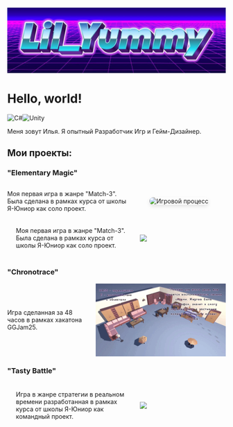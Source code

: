 ![Header](https://github.com/lilYummy228/lilYummy228/blob/main/Assets/Title.jpg)

<h1> Hello, world! </h1>
<img src="https://cdn.jsdelivr.net/gh/devicons/devicon/icons/csharp/csharp-original.svg" width="50" alt="C#"><img src="https://cdn.jsdelivr.net/gh/devicons/devicon/icons/unity/unity-original.svg" width="50" alt="Unity">
<p> 
	Меня зовут Илья. Я опытный Разработчик Игр и Гейм-Дизайнер.
</p>

<h2> Мои проекты: </h2>
<h3>"Elementary Magic"</h3>
<div style="display: flex; align-items: center; gap: 40px;">

<!-- Текст слева с центрированием -->
<div style="flex: 1;">

Моя первая игра в жанре "Match-3". Была сделана в рамках курса от школы Я-Юниор как соло проект.

</div>

<!-- GIF справа с кастомным размером -->
<div style="flex-shrink: 0;">
  <img src="https://github.com/lilYummy228/lilYummy228/blob/main/Assets/ElementaryMagic.gif" alt="Игровой процесс" style="width: 300px; border-radius: 8px; box-shadow: 0 4px 8px rgba(0,0,0,0.1);">
</div>

---

</div>
	<div style="display: flex; align-items: center;	justify-content: space-between; width: 60%; gap: 20px; padding: 20px;">
		Моя первая игра в жанре "Match-3". Была сделана в рамках курса от школы Я-Юниор как соло проект.
		<img src="https://github.com/lilYummy228/lilYummy228/blob/main/Assets/ElementaryMagic.gif" style="text-align: right; width: 40%; text-align: right; flex: 1;">
	</div>
	<div style="clear: both;"> </div>

<h3>"Chronotrace"</h3>
	<div style="display: flex; align-items: center; gap: 20px;">

<div style="flex: 1;">

Игра сделанная за 48 часов в рамках хакатона GGJam25.

</div>

<img src="https://github.com/lilYummy228/lilYummy228/blob/main/Assets/Chronotrace.gif" alt="GIF" style="flex-shrink: 0; width: 300px;">

</div>

<h3>"Tasty Battle"</h3>
	<div style="display: flex; align-items: center;	justify-content: space-between; width: 60%; gap: 20px; padding: 20px;">
		Игра в жанре стратегии в реальном времени разработанная в рамках курса от школы Я-Юниор как командный проект.
		<img src="https://github.com/lilYummy228/lilYummy228/blob/main/Assets/TastyBattle.gif" style="text-align: right; width: 40%; text-align: right; flex: 1;">
	</div>
	<div style="clear: both;"> </div>